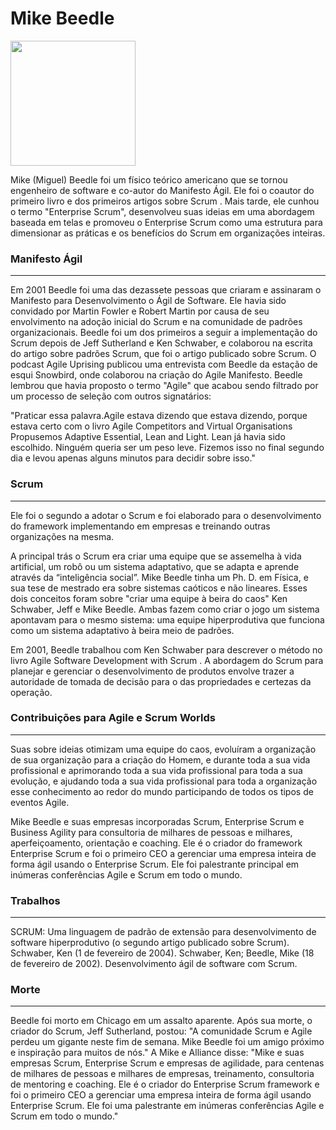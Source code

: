 # Mike Beedle

<div Mike Beedle="center">
<img src="https://user-images.githubusercontent.com/112489062/191096064-56b1eed9-ff06-4082-8938-ae93b2743ca5.jpg" width="200px" />
</div>


Mike (Miguel) Beedle foi um físico teórico americano que se tornou engenheiro de software e co-autor do Manifesto Ágil. Ele foi o coautor do primeiro livro e dos primeiros artigos sobre Scrum . Mais tarde, ele cunhou o termo "Enterprise Scrum", desenvolveu suas ideias em uma abordagem baseada em telas e promoveu o Enterprise Scrum como uma estrutura para dimensionar as práticas e os benefícios do Scrum em organizações inteiras.

### Manifesto Ágil
---
Em 2001 Beedle foi uma das dezassete pessoas que criaram e assinaram o Manifesto para Desenvolvimento o Ágil de Software. Ele havia sido convidado por Martin Fowler e Robert Martin por causa de seu envolvimento na adoção inicial do Scrum e na comunidade de padrões organizacionais. Beedle foi um dos primeiros a seguir a implementação do Scrum depois de Jeff Sutherland e Ken Schwaber, e colaborou na escrita do artigo sobre padrões Scrum, que foi o artigo publicado sobre Scrum. O podcast Agile Uprising publicou uma entrevista com Beedle da estação de esqui Snowbird, onde colaborou na criação do Agile Manifesto. Beedle lembrou que havia proposto o termo "Agile" que acabou sendo filtrado por um processo de seleção com outros signatários:

"Praticar essa palavra.Agile estava dizendo que estava dizendo, porque estava certo com o livro Agile Competitors and Virtual Organisations Propusemos Adaptive Essential, Lean and Light. Lean já havia sido escolhido. Ninguém queria ser um peso leve. Fizemos isso no final segundo dia e levou apenas alguns minutos para decidir sobre isso."

### Scrum
---
Ele foi o segundo a adotar o Scrum e foi elaborado para o desenvolvimento do framework implementando em empresas e treinando outras organizações na mesma.

A principal trás o Scrum era criar uma equipe que se assemelha à vida artificial, um robô ou um sistema adaptativo, que se adapta e aprende através da “inteligência social”. Mike Beedle tinha um Ph. D. em Física, e sua tese de mestrado era sobre sistemas caóticos e não lineares. Esses dois conceitos foram sobre "criar uma equipe à beira do caos" Ken Schwaber, Jeff e Mike Beedle. Ambas fazem como criar o jogo um sistema apontavam para o mesmo sistema: uma equipe hiperprodutiva que funciona como um sistema adaptativo à beira meio de padrões.

Em 2001, Beedle trabalhou com Ken Schwaber para descrever o método no livro Agile Software Development with Scrum . A abordagem do Scrum para planejar e gerenciar o desenvolvimento de produtos envolve trazer a autoridade de tomada de decisão para o das propriedades e certezas da operação.

### Contribuições para Agile e Scrum Worlds
---
Suas sobre ideias otimizam uma equipe do caos, evoluíram a organização de sua organização para a criação do Homem, e durante toda a sua vida profissional e aprimorando toda a sua vida profissional para toda a sua evolução, e ajudando toda a sua vida profissional para toda a organização esse conhecimento ao redor do mundo participando de todos os tipos de eventos Agile.

Mike Beedle e suas empresas incorporadas Scrum, Enterprise Scrum e Business Agility para consultoria de milhares de pessoas e milhares, aperfeiçoamento, orientação e coaching. Ele é o criador do framework Enterprise Scrum e foi o primeiro CEO a gerenciar uma empresa inteira de forma ágil usando o Enterprise Scrum. Ele foi palestrante principal em inúmeras conferências Agile e Scrum em todo o mundo.

### Trabalhos
---
SCRUM: Uma linguagem de padrão de extensão para desenvolvimento de software hiperprodutivo (o segundo artigo publicado sobre Scrum). Schwaber, Ken (1 de fevereiro de 2004). Schwaber, Ken; Beedle, Mike (18 de fevereiro de 2002). Desenvolvimento ágil de software com Scrum.

### Morte
---
Beedle foi morto em Chicago em um assalto aparente. 
Após sua morte, o criador do Scrum, Jeff Sutherland, postou: "A comunidade Scrum e Agile perdeu um gigante neste fim de semana. Mike Beedle foi um amigo próximo e inspiração para muitos de nós."  A Mike e Alliance disse: "Mike e suas empresas Scrum, Enterprise Scrum e empresas de agilidade, para centenas de milhares de pessoas e milhares de empresas, treinamento, consultoria de mentoring e coaching. Ele é o criador do Enterprise Scrum framework e foi o primeiro CEO a gerenciar uma empresa inteira de forma ágil usando Enterprise Scrum. Ele foi uma palestrante em inúmeras conferências Agile e Scrum em todo o mundo."
